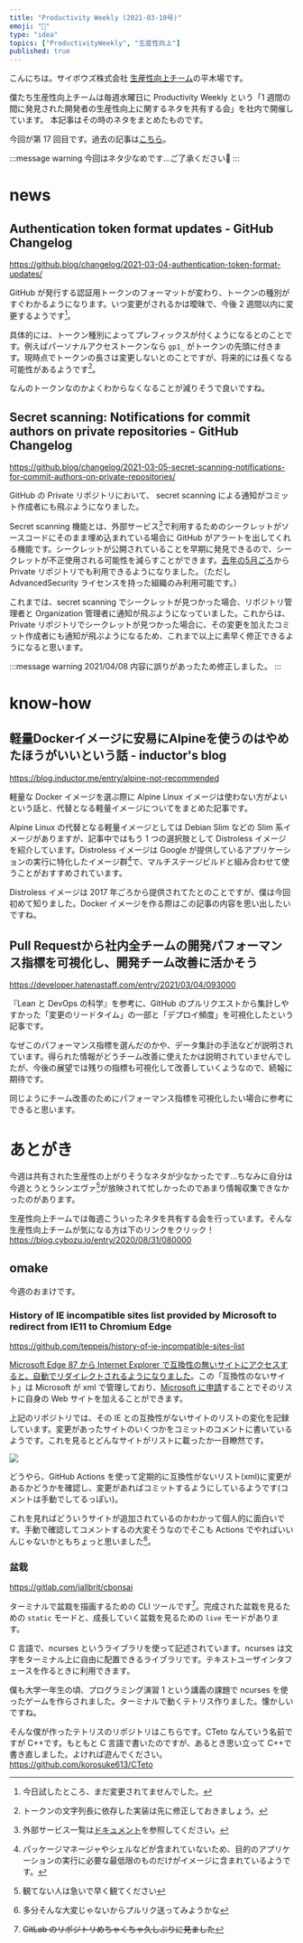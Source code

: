 ```yaml
---
title: "Productivity Weekly (2021-03-10号)"
emoji: "🌸"
type: "idea"
topics: ["ProductivityWeekly", "生産性向上"]
published: true
---
```


こんにちは。サイボウズ株式会社 [生産性向上チーム](https://blog.cybozu.io/entry/2020/08/31/080000)の平木場です。

僕たち生産性向上チームは毎週水曜日に Productivity Weekly という「1 週間の間に発見された開発者の生産性向上に関するネタを共有する会」を社内で開催しています。
本記事はその時のネタをまとめたものです。

今回が第 17 回目です。過去の記事は[こちら](https://zenn.dev/topics/productivityweekly)。

:::message warning
今回はネタ少なめです...ご了承ください🙇
:::

# news
## Authentication token format updates - GitHub Changelog
https://github.blog/changelog/2021-03-04-authentication-token-format-updates/

GitHub が発行する認証用トークンのフォーマットが変わり、トークンの種別がすぐわかるようになります。いつ変更がされるかは曖昧で、今後 2 週間以内に変更するようです[^2week]。

具体的には、トークン種別によってプレフィックスが付くようになるとのことです。例えばパーソナルアクセストークンなら `gp1_` がトークンの先頭に付きます。現時点でトークンの長さは変更しないとのことですが、将来的には長くなる可能性があるようです[^token]。

なんのトークンなのかよくわからなくなることが減りそうで良いですね。

[^2week]: 今日試したところ、まだ変更されてませんでした。
[^token]: トークンの文字列長に依存した実装は先に修正しておきましょう。

## Secret scanning: Notifications for commit authors on private repositories - GitHub Changelog
https://github.blog/changelog/2021-03-05-secret-scanning-notifications-for-commit-authors-on-private-repositories/

GitHub の Private リポジトリにおいて、 secret scanning による通知がコミット作成者にも飛ぶようになりました。

Secret scanning 機能とは、外部サービス[^gaibu]で利用するためのシークレットがソースコードにそのまま埋め込まれている場合に GitHub がアラートを出してくれる機能です。シークレットが公開されていることを早期に発見できるので、シークレットが不正使用される可能性を減らすことができます。[去年の5月ごろ](https://github.blog/changelog/2020-05-06-github-advanced-security-secret-scanning-for-private-repositories-now-available-in-limited-public-beta/)から Private リポジトリでも利用できるようになりました。（ただし AdvancedSecurity ライセンスを持った組織のみ利用可能です。）

これまでは、secret scanning でシークレットが見つかった場合、リポジトリ管理者と Organization 管理者に通知が飛ぶようになっていました。これからは、Private リポジトリでシークレットが見つかった場合に、その変更を加えたコミット作成者にも通知が飛ぶようになるため、これまで以上に素早く修正できるようになると思います。

[^gaibu]: 外部サービス一覧は[ドキュメント](https://docs.github.com/en/github/administering-a-repository/about-secret-scanning)を参照してください。

:::message warning
2021/04/08 内容に誤りがあったため修正しました。
:::

# know-how
## 軽量Dockerイメージに安易にAlpineを使うのはやめたほうがいいという話 - inductor's blog
https://blog.inductor.me/entry/alpine-not-recommended

軽量な Docker イメージを選ぶ際に Alpine Linux イメージは使わない方がよいという話と、代替となる軽量イメージについてをまとめた記事です。

Alpine Linux の代替となる軽量イメージとしては Debian Slim などの Slim 系イメージがありますが、記事中ではもう 1 つの選択肢として Distroless イメージを紹介しています。Distroless イメージは Google が提供しているアプリケーションの実行に特化したイメージ群[^distroless]で、マルチステージビルドと組み合わせて使うことがおすすめされています。

Distroless イメージは 2017 年ごろから提供されてたとのことですが、僕は今回初めて知りました。Docker イメージを作る際はこの記事の内容を思い出したいですね。

[^distroless]: パッケージマネージャやシェルなどが含まれていないため、目的のアプリケーションの実行に必要な最低限のものだけがイメージに含まれているようです。

## Pull Requestから社内全チームの開発パフォーマンス指標を可視化し、開発チーム改善に活かそう
https://developer.hatenastaff.com/entry/2021/03/04/093000

『Lean と DevOps の科学』を参考に、GitHub のプルリクエストから集計しやすかった「変更のリードタイム」の一部と「デプロイ頻度」を可視化したという記事です。

なぜこのパフォーマンス指標を選んだのかや、データ集計の手法などが説明されています。得られた情報がどうチーム改善に使えたかは説明されていませんでしたが、今後の展望では残りの指標も可視化して改善していくようなので、続報に期待です。

同じようにチーム改善のためにパフォーマンス指標を可視化したい場合に参考にできると思います。


# あとがき
今週は共有された生産性の上がりそうなネタが少なかったです...ちなみに自分は今週とうとうシンエヴァ[^eva]が放映されて忙しかったのであまり情報収集できなかったのがあります。

生産性向上チームでは毎週こういったネタを共有する会を行っています。そんな生産性向上チームが気になる方は下のリンクをクリック！
https://blog.cybozu.io/entry/2020/08/31/080000

[^eva]: 観てない人は急いで早く観てください

## omake
今週のおまけです。

### History of IE incompatible sites list provided by Microsoft to redirect from IE11 to Chromium Edge
https://github.com/teppeis/history-of-ie-incompatible-sites-list

[Microsoft Edge 87 から Internet Explorer で互換性の無いサイトにアクセスすると、自動でリダイレクトされるようになりました](https://forest.watch.impress.co.jp/docs/news/1285293.html)。この「互換性のないサイト」は Microsoft が xml で管理しており、[Microsoft に申請](https://docs.microsoft.com/ja-jp/microsoft-edge/web-platform/ie-to-microsoft-edge-redirection#ie-%E4%BA%92%E6%8F%9B%E6%80%A7%E3%81%AE%E4%B8%80%E8%A6%A7%E3%81%AE%E6%9B%B4%E6%96%B0%E3%82%92%E8%A6%81%E6%B1%82%E3%81%99%E3%82%8B)することでそのリストに自身の Web サイトを加えることができます。

上記のリポジトリでは、その IE との互換性がないサイトのリストの変化を記録しています。変更があったサイトのいくつかをコミットのコメントに書いているようです。これを見るとどんなサイトがリストに載ったか一目瞭然です。

[![](https://storage.googleapis.com/zenn-user-upload/gztuvibg49avz7f1rqg4u2xyaqm6)](https://github.com/teppeis/history-of-ie-incompatible-sites-list/commit/6e79ad7f5834e9ee344e98c1f4d2988b9a547594#commitcomment-47847223)

どうやら、GitHub Actions を使って定期的に互換性がないリスト(xml)に変更があるかどうかを確認し、変更があればコミットするようにしているようです(コメントは手動でしてるっぽい)。

これを見ればどういうサイトが追加されているのかわかって個人的に面白いです。手動で確認してコメントするの大変そうなのでそこも Actions でやればいいんじゃないかともちょっと思いました[^pull]。

[^pull]: 多分そんな大変じゃないからプルリク送ってみようかな

### 盆栽
https://gitlab.com/jallbrit/cbonsai

ターミナルで盆栽を描画するための CLI ツールです[^gitlab]。完成された盆栽を見るための `static` モードと、成長していく盆栽を見るための `live` モードがあります。

C 言語で、ncurses というライブラリを使って記述されています。ncurses は文字をターミナル上に自由に配置できるライブラリです。テキストユーザインタフェースを作るときに利用できます。

僕も大学一年生の頃、プログラミング演習 1 という講義の課題で ncurses を使ったゲームを作らされました。ターミナルで動くテトリス作りました。懐かしいですね。

そんな僕が作ったテトリスのリポジトリはこちらです。CTeto なんていう名前ですが C++です。もともと C 言語で書いたのですが、あるとき思い立って C++で書き直しました。よければ遊んでください。
https://github.com/korosuke613/CTeto

[^gitlab]: ~~GitLab のリポジトリめちゃくちゃ久しぶりに見ました~~